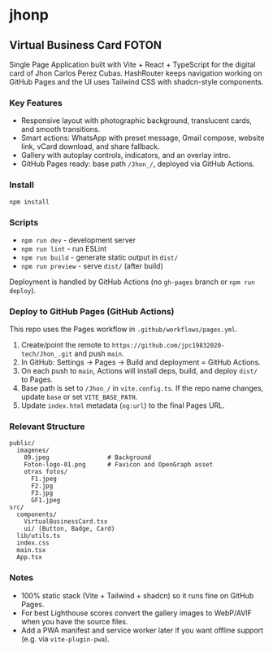 # jhonp

## Virtual Business Card FOTON

Single Page Application built with Vite + React + TypeScript for the digital card of Jhon Carlos Perez Cubas. HashRouter keeps navigation working on GitHub Pages and the UI uses Tailwind CSS with shadcn-style components.

### Key Features
- Responsive layout with photographic background, translucent cards, and smooth transitions.
- Smart actions: WhatsApp with preset message, Gmail compose, website link, vCard download, and share fallback.
- Gallery with autoplay controls, indicators, and an overlay intro.
- GitHub Pages ready: base path `/Jhon_/`, deployed via GitHub Actions.

### Install
```
npm install
```

### Scripts
- `npm run dev` - development server
- `npm run lint` - run ESLint
- `npm run build` - generate static output in `dist/`
- `npm run preview` - serve `dist/` (after build)

Deployment is handled by GitHub Actions (no `gh-pages` branch or `npm run deploy`).

### Deploy to GitHub Pages (GitHub Actions)
This repo uses the Pages workflow in `.github/workflows/pages.yml`.

1. Create/point the remote to `https://github.com/jpc19832020-tech/Jhon_.git` and push `main`.
2. In GitHub: Settings → Pages → Build and deployment = GitHub Actions.
3. On each push to `main`, Actions will install deps, build, and deploy `dist/` to Pages.
4. Base path is set to `/Jhon_/` in `vite.config.ts`. If the repo name changes, update `base` or set `VITE_BASE_PATH`.
5. Update `index.html` metadata (`og:url`) to the final Pages URL.

### Relevant Structure
```
public/
  imagenes/
    09.jpeg                # Background
    Foton-logo-01.png      # Favicon and OpenGraph asset
    otras fotos/
      F1.jpeg
      F2.jpg
      F3.jpg
      GF1.jpeg
src/
  components/
    VirtualBusinessCard.tsx
    ui/ (Button, Badge, Card)
  lib/utils.ts
  index.css
  main.tsx
  App.tsx
```

### Notes
- 100% static stack (Vite + Tailwind + shadcn) so it runs fine on GitHub Pages.
- For best Lighthouse scores convert the gallery images to WebP/AVIF when you have the source files.
- Add a PWA manifest and service worker later if you want offline support (e.g. via `vite-plugin-pwa`).
